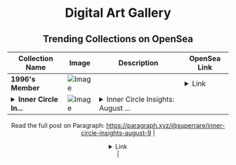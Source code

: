 <div align="center">

# Digital Art Gallery

## Trending Collections on OpenSea

| Collection Name                       | Image                                                                                     | Description                       | OpenSea Link                                                                                          |
|---------------------------------------|-------------------------------------------------------------------------------------------|-----------------------------------|--------------------------------------------------------------------------------------------------------|
| **1996's Member** | ![Image](https://i.seadn.io/s/raw/files/34916265a4cbe104c8cbceba492b3f99.png?w=500&auto=format?w=200&auto=format) |  | <details><summary>Link</summary>[1996's Member](https://opensea.io/collection/1996-s-member)</details> |
| **<details><summary>Inner Circle In...</summary>Inner Circle Insights: August 9</details>** | ![Image](https://i.seadn.io/s/raw/files/495368b0592cb15072546f862fd4be3f.webp?w=500&auto=format?w=200&auto=format) | <details><summary>Inner Circle Insights: August ...</summary>Inner Circle Insights: August 9

Read the full post on Paragraph: https://paragraph.xyz/@superrare/inner-circle-insights-august-9</details> | <details><summary>Link</summary>[Inner Circle Insights: August 9](https://opensea.io/collection/inner-circle-insights-august-9)</details> |

</div>